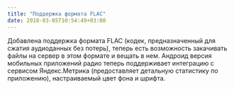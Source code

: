 ```yaml
---
title: "Поддержка формата FLAC"
date: 2018-03-05T10:54:49+03:00
---
```


Добавлена поддержка формата FLAC (кодек, предназначенный для сжатия аудиоданных без потерь), теперь есть возможность закачивать файлы на сервер в этом формате и вещать в нем. Андроид версия мобильных приложений радио теперь поддерживает интеграцию с сервисом Яндекс.Метрика (предоставляет детальную статистику по приложению), настраиваемый цвет фона и шрифта.
